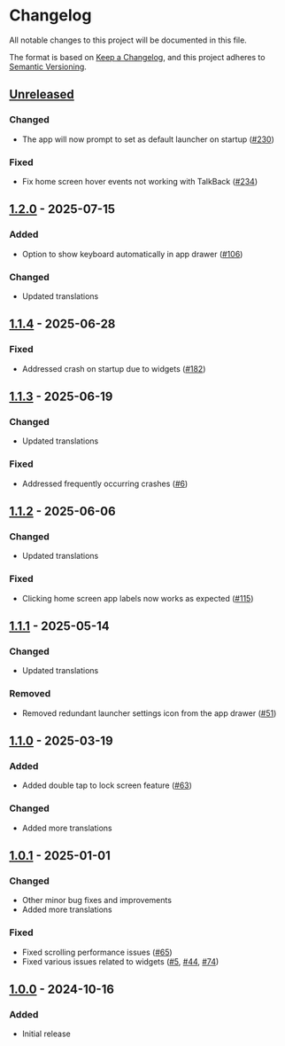 # Changelog
All notable changes to this project will be documented in this file.

The format is based on [Keep a Changelog](https://keepachangelog.com/en/1.1.0/),
and this project adheres to [Semantic Versioning](https://semver.org/spec/v2.0.0.html).

## [Unreleased]
### Changed
- The app will now prompt to set as default launcher on startup ([#230])

### Fixed
- Fix home screen hover events not working with TalkBack ([#234])

## [1.2.0] - 2025-07-15
### Added
- Option to show keyboard automatically in app drawer ([#106])

### Changed
- Updated translations

## [1.1.4] - 2025-06-28
### Fixed
- Addressed crash on startup due to widgets ([#182])

## [1.1.3] - 2025-06-19
### Changed
- Updated translations

### Fixed
- Addressed frequently occurring crashes ([#6])

## [1.1.2] - 2025-06-06
### Changed
- Updated translations

### Fixed
- Clicking home screen app labels now works as expected ([#115])

## [1.1.1] - 2025-05-14
### Changed
- Updated translations

### Removed
- Removed redundant launcher settings icon from the app drawer ([#51])

## [1.1.0] - 2025-03-19
### Added
- Added double tap to lock screen feature ([#63])

### Changed
- Added more translations

## [1.0.1] - 2025-01-01
### Changed
- Other minor bug fixes and improvements
- Added more translations

### Fixed
- Fixed scrolling performance issues ([#65])
- Fixed various issues related to widgets ([#5], [#44], [#74])

## [1.0.0] - 2024-10-16
### Added
- Initial release

[#5]: https://github.com/FossifyOrg/Launcher/issues/5
[#6]: https://github.com/FossifyOrg/Launcher/issues/6
[#44]: https://github.com/FossifyOrg/Launcher/issues/44
[#51]: https://github.com/FossifyOrg/Launcher/issues/51
[#63]: https://github.com/FossifyOrg/Launcher/issues/63
[#65]: https://github.com/FossifyOrg/Launcher/issues/65
[#74]: https://github.com/FossifyOrg/Launcher/issues/74
[#106]: https://github.com/FossifyOrg/Launcher/issues/106
[#115]: https://github.com/FossifyOrg/Launcher/issues/115
[#182]: https://github.com/FossifyOrg/Launcher/issues/182
[#230]: https://github.com/FossifyOrg/Launcher/issues/230
[#234]: https://github.com/FossifyOrg/Launcher/issues/234

[Unreleased]: https://github.com/FossifyOrg/Launcher/compare/1.2.0...HEAD
[1.2.0]: https://github.com/FossifyOrg/Launcher/compare/1.1.4...1.2.0
[1.1.4]: https://github.com/FossifyOrg/Launcher/compare/1.1.3...1.1.4
[1.1.3]: https://github.com/FossifyOrg/Launcher/compare/1.1.2...1.1.3
[1.1.2]: https://github.com/FossifyOrg/Launcher/compare/1.1.1...1.1.2
[1.1.1]: https://github.com/FossifyOrg/Launcher/compare/1.1.0...1.1.1
[1.1.0]: https://github.com/FossifyOrg/Launcher/compare/1.0.1...1.1.0
[1.0.1]: https://github.com/FossifyOrg/Launcher/compare/1.0.0...1.0.1
[1.0.0]: https://github.com/FossifyOrg/Launcher/releases/tag/1.0.0
